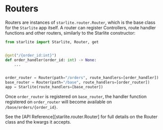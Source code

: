 # Routers

Routers are instances of `starlite.router.Router`, which is the base class for the `Starlite` app itself. A router can
register Controllers, route handler functions and other routers, similarly to the Starlite constructor:

```python
from starlite import Starlite, Router, get


@get("/{order_id:int}")
def order_handler(order_id: int) -> None:
    ...


order_router = Router(path="/orders", route_handlers=[order_handler])
base_router = Router(path="/base", route_handlers=[order_router])
app = Starlite(route_handlers=[base_router])
```

Once `order_router` is registered on `base_router`, the handler function registered on `order_router` will
become available on `/base/orders/{order_id}`.

See the [API Reference][starlite.router.Router] for full details on the Router class and the kwargs it accepts.
